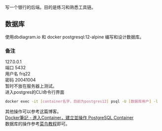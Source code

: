 写一个银行的后端。目的是练习和熟悉工具链。

## 数据库 
使用dbdiagram.io 和 docker postgresql:12-alpine  编写和设计数据库。  

### 备注  
127.0.0.1  
端口 5432  
用户名 frq22  
密码 20041004  
暂时不放在服务器上测试。   
进入postgres的CLI命令行界面
```bash
docker exec -it [container名字，目前为postgres12] psql -U [数据库用户] -l
```
其他操作可以参考这篇博客。  
[Docker筆記 - 進入Container，建立並操作 PostgreSQL Container](https://medium.com/alberthg-docker-notes/docker%E7%AD%86%E8%A8%98-%E9%80%B2%E5%85%A5container-%E5%BB%BA%E7%AB%8B%E4%B8%A6%E6%93%8D%E4%BD%9C-postgresql-container-d221ba39aaec)   
数据库的操作参考[菜鸟教程](www.runoob.com)即可。
